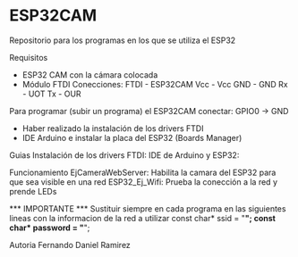 # ESP32CAM
 Repositorio para los programas en los que se utiliza el ESP32
 
Requisitos
 - ESP32 CAM con la cámara colocada
 - Módulo FTDI
 Conecciones:
 FTDI     -    ESP32CAM
 Vcc      -    Vcc
 GND      -    GND
 Rx       -    UOT
 Tx       -    OUR
 
 Para programar (subir un programa) el ESP32CAM conectar:
 GPIO0 -> GND
 
 - Haber realizado la instalación de los drivers FTDI
 - IDE Arduino e instalar la placa del ESP32 (Boards Manager)

Guias
Instalación de los drivers FTDI: 
IDE de Arduino y ESP32: 



Funcionamiento
EjCameraWebServer: Habilita la camara del ESP32 para que sea visible en una red
ESP32_Ej_Wifi: Prueba la conección a la red y prende LEDs


*** IMPORTANTE ***
Sustituir siempre en cada programa en las siguientes lineas con la informacion de la red a utilizar
const char* ssid = "**";
const char* password = "**";

Autoria
Fernando Daniel Ramirez
 
